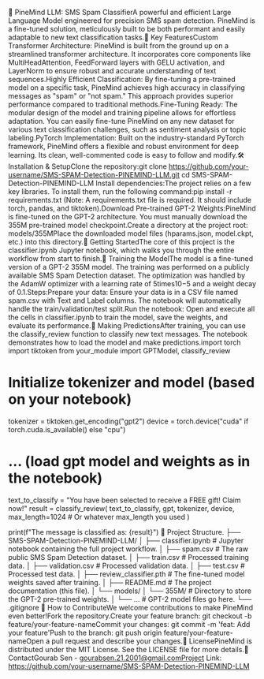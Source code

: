 🌲 PineMind LLM: SMS Spam ClassifierA powerful and efficient Large Language Model engineered for precision SMS spam detection. PineMind is a fine-tuned solution, meticulously built to be both performant and easily adaptable to new text classification tasks.🌟 Key FeaturesCustom Transformer Architecture: PineMind is built from the ground up on a streamlined transformer architecture. It incorporates core components like MultiHeadAttention, FeedForward layers with GELU activation, and LayerNorm to ensure robust and accurate understanding of text sequences.Highly Efficient Classification: By fine-tuning a pre-trained model on a specific task, PineMind achieves high accuracy in classifying messages as "spam" or "not spam." This approach provides superior performance compared to traditional methods.Fine-Tuning Ready: The modular design of the model and training pipeline allows for effortless adaptation. You can easily fine-tune PineMind on any new dataset for various text classification challenges, such as sentiment analysis or topic labeling.PyTorch Implementation: Built on the industry-standard PyTorch framework, PineMind offers a flexible and robust environment for deep learning. Its clean, well-commented code is easy to follow and modify.🛠️ Installation & SetupClone the repository:git clone https://github.com/your-username/SMS-SPAM-Detection-PINEMIND-LLM.git
cd SMS-SPAM-Detection-PINEMIND-LLM
Install dependencies:The project relies on a few key libraries. To install them, run the following command:pip install -r requirements.txt
(Note: A requirements.txt file is required. It should include torch, pandas, and tiktoken).Download Pre-trained GPT-2 Weights:PineMind is fine-tuned on the GPT-2 architecture. You must manually download the 355M pre-trained model checkpoint.Create a directory at the project root: models/355MPlace the downloaded model files (hparams.json, model.ckpt, etc.) into this directory.🚀 Getting StartedThe core of this project is the classifier.ipynb Jupyter notebook, which walks you through the entire workflow from start to finish.📝 Training the ModelThe model is a fine-tuned version of a GPT-2 355M model. The training was performed on a publicly available SMS Spam Detection dataset. The optimization was handled by the AdamW optimizer with a learning rate of 5times10−5 and a weight decay of 0.1.Steps:Prepare your data: Ensure your data is in a CSV file named spam.csv with Text and Label columns. The notebook will automatically handle the train/validation/test split.Run the notebook: Open and execute all the cells in classifier.ipynb to train the model, save the weights, and evaluate its performance.🎯 Making PredictionsAfter training, you can use the classify_review function to classify new text messages. The notebook demonstrates how to load the model and make predictions.import torch
import tiktoken
from your_module import GPTModel, classify_review

# Initialize tokenizer and model (based on your notebook)
tokenizer = tiktoken.get_encoding("gpt2")
device = torch.device("cuda" if torch.cuda.is_available() else "cpu")
# ... (load gpt model and weights as in the notebook)

text_to_classify = "You have been selected to receive a FREE gift! Claim now!"
result = classify_review(
    text_to_classify,
    gpt,
    tokenizer,
    device,
    max_length=1024 # Or whatever max_length you used
)

print(f"The message is classified as: {result}")
📂 Project Structure.
├── SMS-SPAM-Detection-PINEMIND-LLM/
│   ├── classifier.ipynb        # Jupyter notebook containing the full project workflow.
│   ├── spam.csv                # The raw public SMS Spam Detection dataset.
│   ├── train.csv               # Processed training data.
│   ├── validation.csv          # Processed validation data.
│   ├── test.csv                # Processed test data.
│   ├── review_classifier.pth   # The fine-tuned model weights saved after training.
│   ├── README.md               # The project documentation (this file).
│   └── models/
│       └── 355M/               # Directory to store the GPT-2 pre-trained weights.
│           └── ...             # GPT-2 model files go here.
└── .gitignore
🤝 How to ContributeWe welcome contributions to make PineMind even better!Fork the repository.Create your feature branch: git checkout -b feature/your-feature-nameCommit your changes: git commit -m 'feat: Add your feature'Push to the branch: git push origin feature/your-feature-nameOpen a pull request and describe your changes.📄 LicensePineMind is distributed under the MIT License. See the LICENSE file for more details.📧 ContactGourab Sen - gourabsen.21.2001@gmail.comProject Link: https://github.com/your-username/SMS-SPAM-Detection-PINEMIND-LLM
